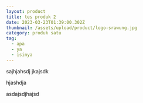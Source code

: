 ```yaml
---
layout: product
title: tes produk 2
date: 2023-03-23T01:39:00.302Z
thumbnail: /assets/upload/product/logo-srawung.jpg
category: produk satu
tag:
  - apa
  - ya
  - isinya
---
```

s﻿ajhjahsdj jkajsdk

 ﻿hjashdja 

a﻿sdajsdjhajsd